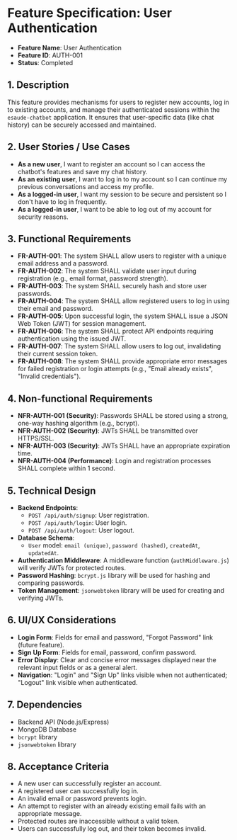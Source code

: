 # Feature Specification: User Authentication

*   **Feature Name**: User Authentication
*   **Feature ID**: AUTH-001
*   **Status**: Completed

## 1. Description

This feature provides mechanisms for users to register new accounts, log in to existing accounts, and manage their authenticated sessions within the `esaude-chatbot` application. It ensures that user-specific data (like chat history) can be securely accessed and maintained.

## 2. User Stories / Use Cases

*   **As a new user**, I want to register an account so I can access the chatbot's features and save my chat history.
*   **As an existing user**, I want to log in to my account so I can continue my previous conversations and access my profile.
*   **As a logged-in user**, I want my session to be secure and persistent so I don't have to log in frequently.
*   **As a logged-in user**, I want to be able to log out of my account for security reasons.

## 3. Functional Requirements

*   **FR-AUTH-001**: The system SHALL allow users to register with a unique email address and a password.
*   **FR-AUTH-002**: The system SHALL validate user input during registration (e.g., email format, password strength).
*   **FR-AUTH-003**: The system SHALL securely hash and store user passwords.
*   **FR-AUTH-004**: The system SHALL allow registered users to log in using their email and password.
*   **FR-AUTH-005**: Upon successful login, the system SHALL issue a JSON Web Token (JWT) for session management.
*   **FR-AUTH-006**: The system SHALL protect API endpoints requiring authentication using the issued JWT.
*   **FR-AUTH-007**: The system SHALL allow users to log out, invalidating their current session token.
*   **FR-AUTH-008**: The system SHALL provide appropriate error messages for failed registration or login attempts (e.g., "Email already exists", "Invalid credentials").

## 4. Non-functional Requirements

*   **NFR-AUTH-001 (Security)**: Passwords SHALL be stored using a strong, one-way hashing algorithm (e.g., bcrypt).
*   **NFR-AUTH-002 (Security)**: JWTs SHALL be transmitted over HTTPS/SSL.
*   **NFR-AUTH-003 (Security)**: JWTs SHALL have an appropriate expiration time.
*   **NFR-AUTH-004 (Performance)**: Login and registration processes SHALL complete within 1 second.

## 5. Technical Design

*   **Backend Endpoints**:
    *   `POST /api/auth/signup`: User registration.
    *   `POST /api/auth/login`: User login.
    *   `POST /api/auth/logout`: User logout.
*   **Database Schema**:
    *   `User` model: `email (unique)`, `password (hashed)`, `createdAt`, `updatedAt`.
*   **Authentication Middleware**: A middleware function (`authMiddleware.js`) will verify JWTs for protected routes.
*   **Password Hashing**: `bcrypt.js` library will be used for hashing and comparing passwords.
*   **Token Management**: `jsonwebtoken` library will be used for creating and verifying JWTs.

## 6. UI/UX Considerations

*   **Login Form**: Fields for email and password, "Forgot Password" link (future feature).
*   **Sign Up Form**: Fields for email, password, confirm password.
*   **Error Display**: Clear and concise error messages displayed near the relevant input fields or as a general alert.
*   **Navigation**: "Login" and "Sign Up" links visible when not authenticated; "Logout" link visible when authenticated.

## 7. Dependencies

*   Backend API (Node.js/Express)
*   MongoDB Database
*   `bcrypt` library
*   `jsonwebtoken` library

## 8. Acceptance Criteria

*   A new user can successfully register an account.
*   A registered user can successfully log in.
*   An invalid email or password prevents login.
*   An attempt to register with an already existing email fails with an appropriate message.
*   Protected routes are inaccessible without a valid token.
*   Users can successfully log out, and their token becomes invalid.
